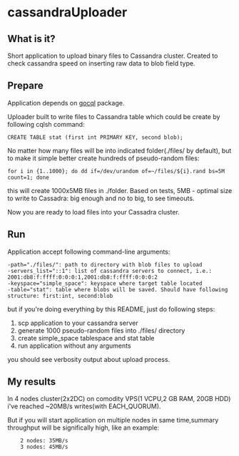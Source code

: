# cassandraUploader

## What is it?

Short application to upload binary files to Cassandra cluster. 
Created to check cassandra speed on inserting raw data to blob field type.

## Prepare
Application depends on [gocql](https://github.com/gocql/gocql) package.

Uploader built to write files to Cassandra table which could be create by following cqlsh command:

    CREATE TABLE stat (first int PRIMARY KEY, second blob);

No matter how many files will be into indicated folder(./files/ by default), but to make it simple better create hundreds of pseudo-random files:

    for i in {1..1000}; do dd if=/dev/urandom of=~/files/${i}.rand bs=5M count=1; done

this will create 1000x5MB files in ./folder. Based on tests, 5MB - optimal size to write to Cassadra: big enough and no to big, to see timeouts.

Now you are ready to load files into your Cassadra cluster. 


## Run

Application accept following command-line arguments:

    -path="./files/": path to directory with blob files to upload
    -servers_list="::1": list of cassandra servers to connect, i.e.: 2001:db8:f:ffff:0:0:0:1,2001:db8:f:ffff:0:0:0:2
    -keyspace="simple_space": keyspace where target table located
    -table="stat": table where blobs will be saved. Should have following structure: first:int, second:blob


but if you're doing everything by this README, just do following steps:
1. scp application to your cassandra server 
2. generate 1000 pseudo-random files into ./files/ directory
3. create simple_space tablespace and stat table 
4. run application without any arguments
 
you should see verbosity output about upload process. 

## My results

In 4 nodes cluster(2x2DC) on comodity VPS(1 VCPU,2 GB RAM, 20GB HDD) i've reached ~20MB/s writes(with EACH_QUORUM).

But if you will start application on multiple nodes in same time,summary throughput will be significally high, like an example:

        2 nodes: 35MB/s
        3 nodes: 45MB/s
